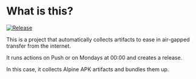 # What is this?
[![Release](https://github.com/amentumcms/Collector-Alpine-APK/actions/workflows/collect.yml/badge.svg?branch=main)](https://github.com/amentumcms/Collector-Alpine-APK/actions/workflows/collect.yml)

This is a project that automatically collects artifacts to ease in air-gapped transfer from the internet.

It runs actions on Push or on Mondays at 00:00 and creates a release.

In this case, it collects Alpine APK artifacts and bundles them up.
